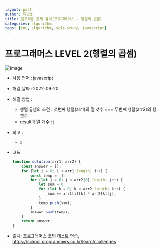 ```yaml
---
layout: post
author: 류건열
title: 알고리즘 문제 풀이(프로그래머스 - 행렬의 곱셈)
categories: algorithm
tags: [cnu, algorithm, self-study, javascript]
---
```


# 프로그래머스 LEVEL 2(행렬의 곱셈)

  ![image](https://user-images.githubusercontent.com/34560965/191185822-c472c8a8-0681-4bc5-817a-305d5b59e4d7.png)

  - 사용 언어 : javascript

  - 해결 날짜 : 2022-09-20

  - 해결 방법 :
    - 행렬 곱셈의 조건 : 첫번째 행렬(arr1)의 열 갯수 === 두번째 행렬(arr2)의 행 갯수
    - result의 열 개수 : j

  - 회고 : 
    - x

  - 코드

    ```javascript
    function solution(arr1, arr2) {
        const answer = [];
        for (let i = 0; i < arr1.length; i++) {
            const temp = [];
            for (let j = 0; j < arr2[0].length; j++) {
                let sum = 0;
                for (let k = 0; k < arr2.length; k++) {
                    sum += arr1[i][k] * arr2[k][j];
                }
                temp.push(sum);
            }
            answer.push(temp);
        }
        return answer;
    }
    ```
    
  - 출처: 프로그래머스 코딩 테스트 연습, https://school.programmers.co.kr/learn/challenges
